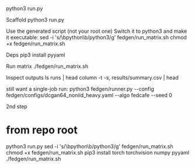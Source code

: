 python3 run.py











Scaffold
python3 run.py

Use the generated script (not your root one)
Switch it to python3 and make it executable:
sed -i 's/\bpython\b/python3/g' fedgen/run_matrix.sh
chmod +x fedgen/run_matrix.sh


Deps
pip3 install pyyaml

Run matrix
./fedgen/run_matrix.sh

Inspect outputs
ls runs | head
column -t -s, results/summary.csv | head


still want a single-job run:
python3 fedgen/runner.py --config fedgen/configs/dcgan64_noniid_heavy.yaml --algo fedcafe --seed 0



2nd step 
# from repo root
python3 run.py
sed -i 's/\bpython\b/python3/g' fedgen/run_matrix.sh
chmod +x fedgen/run_matrix.sh
pip3 install torch torchvision numpy pyyaml
./fedgen/run_matrix.sh

